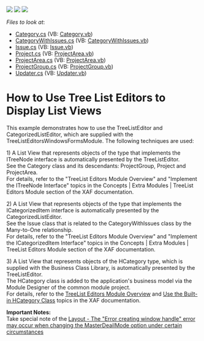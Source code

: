 <!-- default badges list -->
![](https://img.shields.io/endpoint?url=https://codecentral.devexpress.com/api/v1/VersionRange/128594891/22.2.6%2B)
[![](https://img.shields.io/badge/Open_in_DevExpress_Support_Center-FF7200?style=flat-square&logo=DevExpress&logoColor=white)](https://supportcenter.devexpress.com/ticket/details/E1125)
[![](https://img.shields.io/badge/📖_How_to_use_DevExpress_Examples-e9f6fc?style=flat-square)](https://docs.devexpress.com/GeneralInformation/403183)
<!-- default badges end -->
<!-- default file list -->
*Files to look at*:

* [Category.cs](./CS/HowToUseTreeListEditor.Module/Category.cs) (VB: [Category.vb](./VB/HowToUseTreeListEditor.Module/Category.vb))
* [CategoryWithIssues.cs](./CS/HowToUseTreeListEditor.Module/CategoryWithIssues.cs) (VB: [CategoryWithIssues.vb](./VB/HowToUseTreeListEditor.Module/CategoryWithIssues.vb))
* [Issue.cs](./CS/HowToUseTreeListEditor.Module/Issue.cs) (VB: [Issue.vb](./VB/HowToUseTreeListEditor.Module/Issue.vb))
* [Project.cs](./CS/HowToUseTreeListEditor.Module/Project.cs) (VB: [ProjectArea.vb](./VB/HowToUseTreeListEditor.Module/ProjectArea.vb))
* [ProjectArea.cs](./CS/HowToUseTreeListEditor.Module/ProjectArea.cs) (VB: [ProjectArea.vb](./VB/HowToUseTreeListEditor.Module/ProjectArea.vb))
* [ProjectGroup.cs](./CS/HowToUseTreeListEditor.Module/ProjectGroup.cs) (VB: [ProjectGroup.vb](./VB/HowToUseTreeListEditor.Module/ProjectGroup.vb))
* [Updater.cs](./CS/HowToUseTreeListEditor.Module/Updater.cs) (VB: [Updater.vb](./VB/HowToUseTreeListEditor.Module/Updater.vb))
<!-- default file list end -->
# How to Use Tree List Editors to Display List Views


<p>This example demonstrates how to use the TreeListEditor and CategorizedListEditor, which are supplied with the TreeListEditorsWindowsFormsModule. The following techniques are used:</p><p>1) A List View that represents objects of the type that implements the ITreeNode interface is automatically presented by the TreeListEditor.<br />
See the Category class and its descendants: ProjectGroup, Project and ProjectArea.<br />
For details, refer to the "TreeList Editors Module Overview" and "Implement the ITreeNode Interface"  topics in the Concepts | Extra Modules | TreeList Editors Module section of the XAF documentation.</p><p>2) A List View that represents objects of the type that implements the ICategorizedItem interface is automatically presented by the CategorizedListEditor.<br />
See the Issue class that is related to the CategoryWithIssues class by the Many-to-One relationship.<br />
For details, refer to the "TreeList Editors Module Overview" and "Implement the ICategorizedItem Interface"  topics in the Concepts | Extra Modules | TreeList Editors Module section of the XAF documentation.</p><p>3) A List View that represents objects of the HCategory type, which is supplied with the Business Class Library, is automatically presented by the TreeListEditor.<br />
The HCategory class is added to the application's business model via the Module Designer of the common module project.<br />
For details, refer to the <a href="http://documentation.devexpress.com/#Xaf/CustomDocument2836"><u>TreeList Editors Module Overview</u></a> and <a href="http://documentation.devexpress.com/#Xaf/CustomDocument2839"><u>Use the Built-in HCategory Class</u></a> topics in the XAF documentation.</p><p><strong>I</strong><strong>mportant Notes:</strong><br />
Take special note of the <a href="https://www.devexpress.com/Support/Center/p/B181657">Layout - The "Error creating window handle" error may occur when changing the MasterDeailMode option under certain circumstances</a></p>

<br/>


